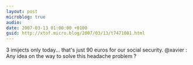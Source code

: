 ```yaml
---
layout: post
microblog: true
audio: 
date: 2007-03-13 01:00:00 +0100
guid: http://xtof.micro.blog/2007/03/13/t7471081.html
---
```

3 imijects only today...  that's just 90 euros for our social security. @xavier : Any idea on the way to solve this headache problem ?
